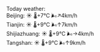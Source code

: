 Today weather:  
Beijing: ☀️   🌡️+7°C 🌬️↗4km/h  
Tianjin: ☀️   🌡️+9°C 🌬️↑7km/h  
Shijiazhuang: ☀️   🌡️+9°C 🌬️→4km/h  
Tangshan: ☀️   🌡️+9°C 🌬️↑9km/h  
